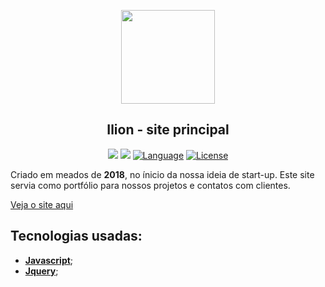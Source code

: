 <p align="center"><a href="https://getteli.github.io/Ilion/" target="_blank"><img src="https://getteli.github.io/Ilion/assets/images/logo_ilion_norm.png" width="150px"></a></p>

<h2 align="center">
    <b>Ilion - site principal</b>
</h2>

<p align="center">
    <a href="#"><img src="https://img.shields.io/badge/HTML-5-%23f7df1e"></a>
    <a href="#"><img src="https://img.shields.io/badge/CSS-3-%232760e5"></a>
    <a href="#"><img src="https://img.shields.io/badge/language-JS-%23f7df1e" alt="Language"></a>
    <a href="#"><img src="https://img.shields.io/badge/license-MIT-green" alt="License"></a>
</p>

<p>
    Criado em meados de <b>2018</b>, no ínicio da nossa ideia de start-up. Este site servia como portfólio para nossos projetos e contatos com clientes.
</p>

[Veja o site aqui](https://getteli.github.io/Ilion/)

## Tecnologias usadas:
- **[Javascript](https://developer.mozilla.org/pt-BR/docs/Web/JavaScript)**;
- **[Jquery](https://jquery.com/)**;
